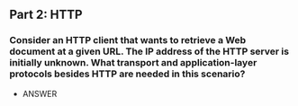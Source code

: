 ## Part 2: HTTP
### Consider an HTTP client that wants to retrieve a Web document at a given URL. The IP address of the HTTP server is initially unknown. What transport and application-layer protocols besides HTTP are needed in this scenario?
* ANSWER
